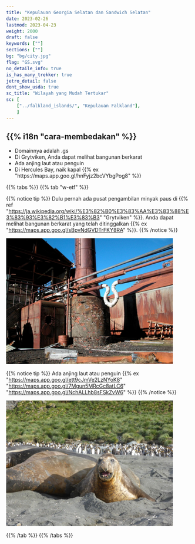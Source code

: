 ```yaml
---
title: "Kepulauan Georgia Selatan dan Sandwich Selatan"
date: 2023-02-26
lastmod: 2023-04-23
weight: 2000
draft: false
keywords: [""]
sections: [""]
bg: "bg/city.jpg"
flag: "GS.svg"
no_detaile_info: true
is_has_many_trekker: true
jetro_detail: false
dont_show_usda: true
sc_title: "Wilayah yang Mudah Tertukar"
sc: [
    ["../falkland_islands/", "Kepulauan Falkland"],
    ]
---
```


<div class="main-desciption country-description">
    <h2 class="section-title">{{% i18n "cara-membedakan" %}}</h2>
    <ul class="rule-list">
        <li>Domainnya adalah .gs</li>
        <li>Di Grytviken, Anda dapat melihat bangunan berkarat</li>
        <li>Ada anjing laut atau penguin</li>
        <li>Di Hercules Bay, naik kapal {{% ex "https://maps.app.goo.gl/hnFyjz2bcVYbgPog8" %}}</li>
    </ul>
</div>

{{% tabs %}}
{{% tab "w-etf" %}}

{{% notice tip %}}
Dulu pernah ada pusat pengambilan minyak paus di {{% ref "https://ja.wikipedia.org/wiki/%E3%82%B0%E3%83%AA%E3%83%88%E3%83%93%E3%82%B1%E3%83%B3" "Grytviken" %}}. Anda dapat melihat bangunan berkarat yang telah ditinggalkan {{% ex "https://maps.app.goo.gl/sBpvNdGVDTrFKY8RA" %}}.
{{% /notice %}}

<div class="googlemap-if">
<img src="./industrial_heritage_south_georgia.jpg" width="90%">
</div>

{{% notice tip %}}
Ada anjing laut atau penguin {{% ex "https://maps.app.goo.gl/ett9cJmVe2LzNYoK8" "https://maps.app.goo.gl/7Mgun5MRcGc8atLC6" "https://maps.app.goo.gl/NchALLhb8sFSkZvW6" %}}
{{% /notice %}}

<div class="googlemap-if">
<img src="./seeelefant_south_georgia_antarctica.jpg" width="90%">
</div>

{{% /tab %}}
{{% /tabs %}}
